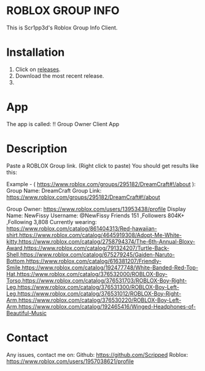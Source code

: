 # ROBLOX GROUP INFO

This is Scr1pp3d's Roblox Group Info Client.

# Installation
1. Click on <a href="https://github.com/Scripped/Roblox-Group-Owner-Info/releases/tag/v1">releases</a>.
2. Download the most recent release.
3. 
# App

The app is called: !! Group Owner Client App


# Description
Paste a ROBLOX Group link. (Right click to paste)
You should get results like this:

Example - ( https://www.roblox.com/groups/295182/DreamCraft#!/about ): 
Group Name: DreamCraft
Group Link: https://www.roblox.com/groups/295182/DreamCraft#!/about

Group Owner: https://www.roblox.com/users/13953438/profile
Display Name: NewFissy
Username: @NewFissy
Friends 151 ,Followers 804K+ ,Following 3,808 
Currently wearing:
https://www.roblox.com/catalog/861404313/Red-hawaiian-shirt,https://www.roblox.com/catalog/4645919308/Adopt-Me-White-kitty,https://www.roblox.com/catalog/2758794374/The-6th-Annual-Bloxy-Award,https://www.roblox.com/catalog/791324207/Turtle-Back-Shell,https://www.roblox.com/catalog/675279245/Gaiden-Naruto-Bottom,https://www.roblox.com/catalog/616381207/Friendly-Smile,https://www.roblox.com/catalog/192477748/White-Banded-Red-Top-Hat,https://www.roblox.com/catalog/376532000/ROBLOX-Boy-Torso,https://www.roblox.com/catalog/376531703/ROBLOX-Boy-Right-Leg,https://www.roblox.com/catalog/376531300/ROBLOX-Boy-Left-Leg,https://www.roblox.com/catalog/376531012/ROBLOX-Boy-Right-Arm,https://www.roblox.com/catalog/376530220/ROBLOX-Boy-Left-Arm,https://www.roblox.com/catalog/192465416/Winged-Headphones-of-Beautiful-Music

# Contact

Any issues, contact me on:
Github: https://github.com/Scripped
Roblox: https://www.roblox.com/users/1957038621/profile
